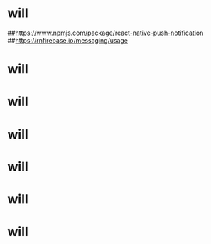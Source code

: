 # will

##https://www.npmjs.com/package/react-native-push-notification ##https://rnfirebase.io/messaging/usage
# will
# will
# will
# will
# will
# will
